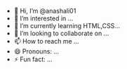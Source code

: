 - 👋 Hi, I’m @anashali01
- 👀 I’m interested in ...
- 🌱 I’m currently learning HTML,CSS...
- 💞️ I’m looking to collaborate on ...
- 📫 How to reach me ...
- 😄 Pronouns: ...
- ⚡ Fun fact: ...

<!---
anashali01/anashali01 is a ✨ special ✨ repository because its `README.md` (this file) appears on your GitHub profile.
You can click the Preview link to take a look at your changes.
--->
